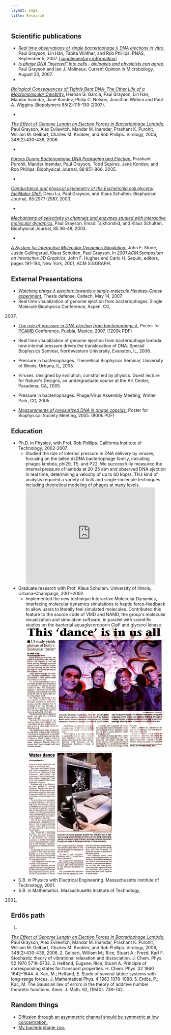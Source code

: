 ```yaml
---
layout: page
title: Research
---
```


## Scientific publications

* <a href="publications/grayson2007a.pdf"><i>Real time observations of
  single bacteriophage &lambda; DNA ejections in vitro.</i></a> Paul
  Grayson, Lin Han, Tabita Winther, and Rob Phillips. PNAS, September
  5, 2007. [<a
  href="publications/grayson2007-supplement/">supplementary
  information</a>]
* <a href="publications/grayson2007.pdf"><i>Is phage DNA "injected"
  into cells - biologists and physicists can agree.</i></a> Paul
  Grayson and Ian J. Molineux. Current Opinion in Microbiology, August
  20, 2007.
* <a href="publications/garcia2007.pdf">
<i>Biological Consequences of Tightly Bent DNA: The Other Life of a
Macromolecular Celebrity.</i></a> Hernan G. Garcia, Paul Grayson, Lin
Han, Mandar Inamdar, Jan&eacute; Kondev, Philip C. Nelson, Jonathan
Widom and Paul A. Wiggins.  Biopolymers 85(2):115-130 (2007).
* <a href="publications/grayson2006.pdf">
<i>The Effect of Genome Length on Ejection Forces in Bacteriophage
Lambda.</i></a> Paul Grayson, Alex Evilevitch, Mandar M. Inamdar,
Prashant K. Purohit, William M. Gelbart, Charles M. Knobler, and Rob
Phillips. Virology, 2006, 348(2):430-436, 2006.
* <a href="publications/purohit2005.pdf">
<i>Forces During Bacteriophage DNA Packaging and Ejection.</i></a>
Prashant Purohit, Mandar Inamdar, Paul Grayson, Todd Squires,
Jan&eacute; Kondev, and Rob Phillips. Biophysical Journal, 88:851-866,
2005.
* <a href="publications/lu2003.pdf">
<i>Conductance and physical asymmetry of the Escherichia coli
glycerol facilitator GlpF.</i></a>  Deyu Lu, Paul Grayson, and Klaus
Schulten.  Biophysical Journal, 85:2977-2987, 2003.
* <a href="publications/grayson2003.pdf">
<i>Mechanisms of selectivity in channels and enzymes studied with
interactive molecular dynamics.</i></a> Paul Grayson, Emad Tajkhorshid,
and Klaus Schulten.  Biophysical Journal, 85:36-48, 2003.
* <a href="publications/stone2001.pdf">
<i>A System for Interactive Molecular Dynamics Simulation.</i></a> John
E. Stone, Justin Gullingsrud, Klaus Schulten, Paul Grayson. In <i>2001
ACM Symposium on Interactive 3D Graphics</i>, John F. Hughes and Carlo
H. Sequin, editors, pages 191-194, New York, 2001, ACM SIGGRAPH.

## External Presentations

* <a href="presentations/20070514-thesis-defense.pdf"><i>Watching phage
&lambda; ejection: towards a single-molecule Hershey-Chase
experiment.</i></a> Thesis defense, Caltech, May 14, 2007.
* Real time visualization of genome ejection from
bacteriophages. Single Molecule Biophysics Conference, Aspen, CO,
2007.
* <a href="presentations/200701-puebla-poster.pdf"><i>The role of pressure in DNA ejection from bacteriophage &lambda;.</i></a> Poster for <a href="http://www.cmu.edu/smsl/events/PCAMBProgram.html">PCAMB</a> Conference, Puebla, Mexico, 2007. (1200k PDF)
* Real time visualization of genome ejection from bacteriophage
lambda: how internal pressure drives the translocation of DNA. Special
Biophysics Seminar, Northwestern University, Evanston, IL, 2006.
* Pressure in bacteriophages. Theoretical Biophysics Seminar,
University of Illinois, Urbana, IL, 2005.

* Viruses: designed by evolution, constrained by physics. Guest
lecture for Nature's Designs, an undergraduate course at the Art
Center, Pasadena, CA, 2005.
* Pressure in bacteriophages. Phage/Virus Assembly Meeting, Winter
Park, CO, 2005.
* <a href="presentations/200502-bps-poster.pdf"><i>Measurements of
pressurized DNA in phage capsids.</i></a> Poster for Biophysical
Society Meeting, 2005. (800k PDF)

## Education

* Ph.D. in Physics, with Prof. Rob Phillips. California Institute of Technology, 2002-2007.
  * Studied the role of internal pressure in DNA delivery by viruses,
  focusing on the tailed dsDNA bacteriophage family, including phages
  lambda, phi29, T5, and P22.  We successfully measured the internal
  pressure of lambda at 20-25 atm and observed DNA ejection in real
  time, determining a velocity of up to 60 kbp/s.  This kind of analysis
  required a variety of bulk and single-molecule techniques including
  theoretical modeling of phages at many levels.
    <iframe width="420" height="315" src="https://www.youtube.com/embed/1WXx5Jas7SM" title="YouTube video player" frameborder="0" allow="accelerometer; autoplay; clipboard-write; encrypted-media; gyroscope; picture-in-picture" allowfullscreen></iframe>
* Graduate research with Prof. Klaus Schulten. University of Illinois,
Urbana-Champaign, 2001-2002.
  * Implemented the new technique Interactive Molecular Dynamics,
  interfacing molecular dynamics simulations to haptic force-feedback to
  allow users to literally feel simulated molecules. Contributed this
  feature to the source code of VMD and NAMD, the group's molecular
  visualization and simulation software, in parallel with scientific
  studies on the bacterial aquaglyceroporin GlpF and glycerol kinase.
  <a href="water_dance/page1.jpg"><img src="water_dance/page1.small.jpg" alt="page 1 of the story, scanned"></a>
  <a href="water_dance/page2.jpg"><img src="water_dance/page2.small.jpg" alt="page 2 of the story, scanned"></a>
* S.B. in Physics with Electrical Engineering. Massachusetts
Institute of Technology, 2001.
* S.B. in Mathematics. Massachusetts Institute of Technology,
2001.

## Erdős path

1. <a href="publications/grayson2006.pdf">
<i>The Effect of Genome Length on Ejection Forces in Bacteriophage
Lambda.</i></a> Paul Grayson, Alex Evilevitch, Mandar M. Inamdar,
Prashant K. Purohit, William M. Gelbart, Charles M. Knobler, and Rob
Phillips. Virology, 2006, 348(2):430-436, 2006.
2. Gelbart, William M.; Rice, Stuart A.; Freed, Karl F. Stochastic theory of vibrational relaxation and dissociation. J. Chem. Phys. 52 1970 5718–5732.
3. Helfand, Eugene; Rice, Stuart A. Principle of corresponding states for transport properties. H. Chem. Phys. 32 1960 1642–1644.
4. Kac, M.; Helfand, E. Study of several lattice systems with long-range forces. J. Mathematical Phys. 4 1963 1078–1088.
5. Erdös, P.; Kac, M. The Gaussian law of errors in the theory of additive number theoretic functions. Amer. J. Math. 62, (1940). 738–742.

## Random things

* <a href="rates">Diffusion through an asymmetric channel should be symmetric at low concentration.</a>
* <a href="zoo">My bacteriophage zoo.</a>
